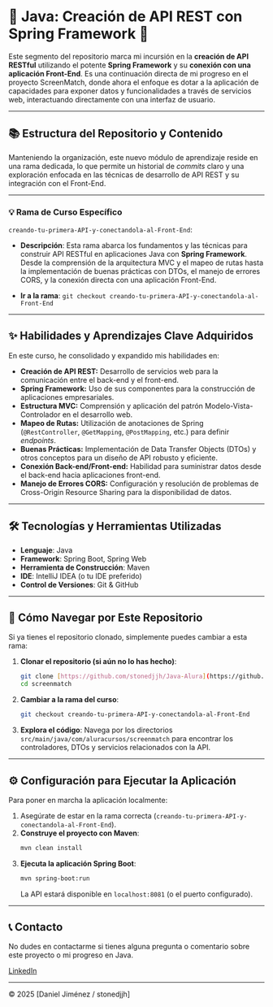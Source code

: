 # 🚀 Java: Creación de API REST con Spring Framework 🚀

Este segmento del repositorio marca mi incursión en la **creación de API RESTful** utilizando el potente **Spring Framework** y su **conexión con una aplicación Front-End**. Es una continuación directa de mi progreso en el proyecto ScreenMatch, donde ahora el enfoque es dotar a la aplicación de capacidades para exponer datos y funcionalidades a través de servicios web, interactuando directamente con una interfaz de usuario.

---

## 📚 Estructura del Repositorio y Contenido

Manteniendo la organización, este nuevo módulo de aprendizaje reside en una rama dedicada, lo que permite un historial de *commits* claro y una exploración enfocada en las técnicas de desarrollo de API REST y su integración con el Front-End.

---

### 💡 Rama de Curso Específico

`creando-tu-primera-API-y-conectandola-al-Front-End`:
* **Descripción**: Esta rama abarca los fundamentos y las técnicas para construir API RESTful en aplicaciones Java con **Spring Framework**. Desde la comprensión de la arquitectura MVC y el mapeo de rutas hasta la implementación de buenas prácticas con DTOs, el manejo de errores CORS, y la conexión directa con una aplicación Front-End.

* **Ir a la rama**: `git checkout creando-tu-primera-API-y-conectandola-al-Front-End`

---

## ✨ Habilidades y Aprendizajes Clave Adquiridos

En este curso, he consolidado y expandido mis habilidades en:

* **Creación de API REST:** Desarrollo de servicios web para la comunicación entre el back-end y el front-end.
* **Spring Framework:** Uso de sus componentes para la construcción de aplicaciones empresariales.
* **Estructura MVC:** Comprensión y aplicación del patrón Modelo-Vista-Controlador en el desarrollo web.
* **Mapeo de Rutas:** Utilización de anotaciones de Spring (`@RestController`, `@GetMapping`, `@PostMapping`, etc.) para definir *endpoints*.
* **Buenas Prácticas:** Implementación de Data Transfer Objects (DTOs) y otros conceptos para un diseño de API robusto y eficiente.
* **Conexión Back-end/Front-end:** Habilidad para suministrar datos desde el back-end hacia aplicaciones front-end.
* **Manejo de Errores CORS:** Configuración y resolución de problemas de Cross-Origin Resource Sharing para la disponibilidad de datos.

---

## 🛠️ Tecnologías y Herramientas Utilizadas

* **Lenguaje**: Java
* **Framework**: Spring Boot, Spring Web
* **Herramienta de Construcción**: Maven
* **IDE**: IntelliJ IDEA (o tu IDE preferido)
* **Control de Versiones**: Git & GitHub

---

## 🚀 Cómo Navegar por Este Repositorio

Si ya tienes el repositorio clonado, simplemente puedes cambiar a esta rama:

1.  **Clonar el repositorio (si aún no lo has hecho)**:
    ```bash
    git clone [https://github.com/stonedjjh/Java-Alura](https://github.com/stonedjjh/Java-Alura)
    cd screenmatch
    ```
2.  **Cambiar a la rama del curso**:
    ```bash
    git checkout creando-tu-primera-API-y-conectandola-al-Front-End
    ```
3.  **Explora el código**: Navega por los directorios `src/main/java/com/aluracursos/screenmatch` para encontrar los controladores, DTOs y servicios relacionados con la API.

---

## ⚙️ Configuración para Ejecutar la Aplicación

Para poner en marcha la aplicación localmente:

1.  Asegúrate de estar en la rama correcta (`creando-tu-primera-API-y-conectandola-al-Front-End`).
2.  **Construye el proyecto con Maven**:
    ```bash
    mvn clean install
    ```
3.  **Ejecuta la aplicación Spring Boot**:
    ```bash
    mvn spring-boot:run
    ```
    La API estará disponible en `localhost:8081` (o el puerto configurado).

---

## 📞 Contacto

No dudes en contactarme si tienes alguna pregunta o comentario sobre este proyecto o mi progreso en Java.

[LinkedIn](https://www.linkedin.com/in/daniel-jimenez-88a2a293/)

---
© 2025 [Daniel Jiménez / stonedjjh]